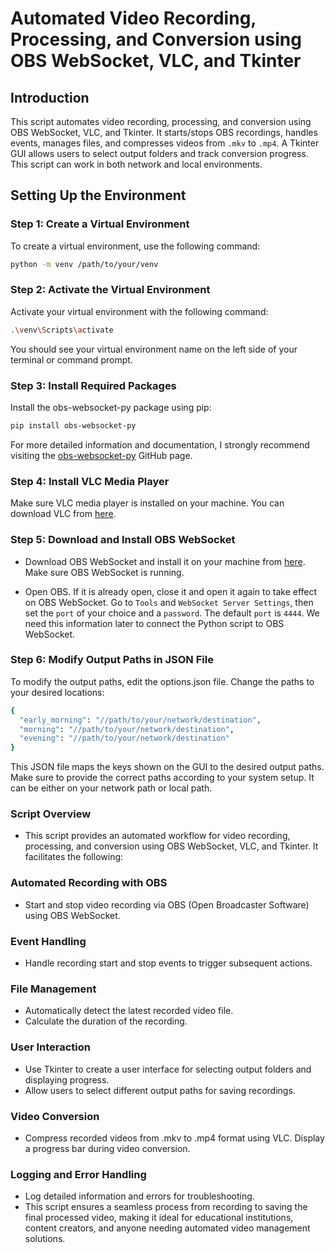 
# Automated Video Recording, Processing, and Conversion using OBS WebSocket, VLC, and Tkinter

## Introduction

This script automates video recording, processing, and conversion using OBS WebSocket, VLC, and Tkinter. It starts/stops OBS recordings, handles events, manages files, and compresses videos from `.mkv` to `.mp4`. A Tkinter GUI allows users to select output folders and track conversion progress. This script can work in both network and local environments.

## Setting Up the Environment

### Step 1: Create a Virtual Environment

To create a virtual environment, use the following command:

```sh
python -m venv /path/to/your/venv
```
### Step 2: Activate the Virtual Environment

Activate your virtual environment with the following command:

```sh
.\venv\Scripts\activate
```
You should see your virtual environment name on the left side of your terminal or command prompt.

### Step 3: Install Required Packages

Install the obs-websocket-py package using pip:

```sh
pip install obs-websocket-py
```
For more detailed information and documentation, I strongly recommend visiting the [obs-websocket-py](https://github.com/Elektordi/obs-websocket-py) GitHub page.

### Step 4: Install VLC Media Player
Make sure VLC media player is installed on your machine. You can download VLC from [here](https://www.videolan.org/vlc/download-windows.wa.html).

### Step 5: Download and Install OBS WebSocket
- Download OBS WebSocket and install it on your machine from [here](https://github.com/obsproject/obs-websocket/releases). Make sure OBS WebSocket is running.

- Open OBS. If it is already open, close it and open it again to take effect on OBS WebSocket. Go to `Tools` and `WebSocket Server Settings`, then set the `port` of your choice and a `password`. The default `port` is `4444`. We need this information later to connect the Python script to OBS WebSocket.

### Step 6: Modify Output Paths in JSON File
To modify the output paths, edit the options.json file. Change the paths to your desired locations:

```sh
{
  "early_morning": "//path/to/your/network/destination",
  "morning": "//path/to/your/network/destination",
  "evening": "//path/to/your/network/destination"
}
```
This JSON file maps the keys shown on the GUI to the desired output paths. Make sure to provide the correct paths according to your system setup. It can be either on your network path or local path. 

### Script Overview
- This script provides an automated workflow for video recording, processing, and conversion using OBS WebSocket, VLC, and Tkinter. It facilitates the following:

### Automated Recording with OBS
- Start and stop video recording via OBS (Open Broadcaster Software) using OBS WebSocket.
### Event Handling
- Handle recording start and stop events to trigger subsequent actions.
### File Management
- Automatically detect the latest recorded video file.
- Calculate the duration of the recording.
### User Interaction
- Use Tkinter to create a user interface for selecting output folders and displaying progress.
- Allow users to select different output paths for saving recordings.
### Video Conversion
- Compress recorded videos from .mkv to .mp4 format using VLC.
Display a progress bar during video conversion.
### Logging and Error Handling
  - Log detailed information and errors for troubleshooting.
  - This script ensures a seamless process from recording to saving the final processed video, making it ideal for educational institutions, content creators, and anyone needing automated video management         solutions.


